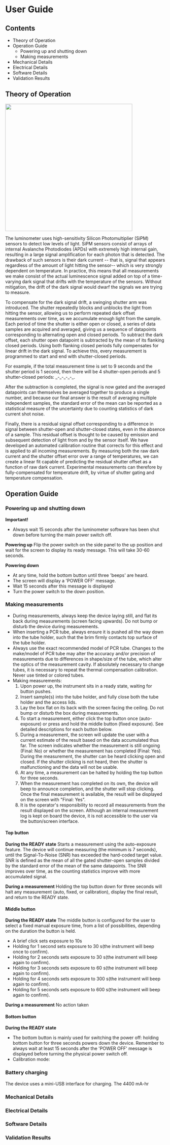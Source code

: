 # User Guide

## Contents
- Theory of Operation
- Operation Guide
  - Powering up and shutting down
  - Making measurements
- Mechanical Details
- Electrical Details
- Software Details
- Validation Results

## Theory of Operation
<img src = "https://github.com/czbiohub/ulc-tube-reader/blob/software-v1.2-changes/docs/luminometer_complete.png" width="400">

The luminometer uses high-sensitivity Silicon Photomultiplier (SiPM) sensors to detect low levels of light. SiPM sensors consist of arrays of internal Avalanche Photodiodes (APDs) with extremely high internal gain, resulting in a large signal amplification for each photon that is detected. The drawback of such sensors is their dark current -- that is, signal that appears regardless of the amount of light hitting the sensor-- which is very strongly dependent on temperature. In practice, this means that all measurements we make consist of the actual luminescence signal added on top of a time-varying dark signal that drifts with the temperature of the sensors. Without mitigation, the drift of the dark signal would dwarf the signals we are trying to measure.

To compensate for the dark signal drift, a swinging shutter arm was introduced. The shutter repeatedly blocks and unblocks the light from hitting the sensor, allowing us to perform repeated dark offset measurements over time, as we accumulate enough light from the sample. Each period of time the shutter is either open or closed, a series of data samples are acquired and averaged, giving us a sequence of datapoints corresponding to alternating open and closed periods. To subtract the dark offset, each shutter open datapoint is subtracted by the mean of its flanking closed periods. Using both flanking closed periods fully compensates for linear drift in the dark signal. To achieve this, every measurement is programmed to start and end with shutter-closed periods.

For example, if the total measurement time is set to 9 seconds and the shutter period is 1 second, then there will be 4 shutter-open periods and 5 shutter-closed periods: \_\-\_\-\_\-\_\-\_. 

After the subtraction is completed, the signal is now gated and the averaged datapoints can themselves be averaged together to produce a single number, and because our final answer is the result of averaging multiple independent samples, the standard error of the mean can be reported as a statistical measure of the uncertainty due to counting statistics of dark current shot noise. 

Finally, there is a residual signal offset corresponding to a difference in signal between shutter-open and shutter-closed states, even in the absence of a sample. This residual offset is thought to be caused by emission and subsequent detection of light from and by the sensor itself. We have developed an automated calibration routine that corrects for this effect and is applied to all incoming measurements. By measuring both the raw dark current and the shutter offset error over a range of temperatures, we can create a linear fit capable of predicting the residual shutter offset as a function of raw dark current. Experimental measurements can therefore by fully-compensated for temperature drift, by virtue of shutter gating and temperature compensation.

## Operation Guide

### Powering up and shutting down
__Important!__
- Always wait 15 seconds after the luminometer software has been shut down before turning the main power switch off.

__Powering up__
Flip the power switch on the side panel to the up position and wait for the screen to display its ready message. This will take 30-60 seconds. 

__Powering down__ 
- At any time, hold the bottom button until three 'beeps' are heard.
- The screen will display a 'POWER OFF' message. 
- Wait 15 seconds after this message is displayed
- Turn the power switch to the down position.

### Making measurements
- During measurements, always keep the device laying still, and flat its back during measurements (screen facing upwards). Do not bump or disturb the device during measurements.
- When inserting a PCR tube, always ensure it is pushed all the way down into the tube holder, such that the brim firmly contacts top surface of the tube holder.
- Always use the exact recommended model of PCR tube. Changes to the make/model of PCR tube may alter the accuracy and/or precision of measurements due to differences in shape/size of the tube, which alter the optics of the measurement cavity. If absolutely necessary to change tubes, it is necessary to repeat the thermal compensation calibration. Never use tinted or colored tubes.
- Making measurements:
  1. Upon power up, the instrument sits in a ready state, waiting for button pushes.
  2. Insert sample(s) into the tube holder, and fully close both the tube holder and the access lids.
  3. Lay the box flat on its back with the screen facing the ceiling. Do not bump or disturb the box during measurements. 
  4. To start a measurement, either click the top button once (auto-exposure) or press and hold the middle button (fixed exposure). See detailed descriptions for each button below.
  5. During a measurement, the screen will update the user with a current estimate of the result based on the data accumulated thus far. The screen indicates whether the measurement is still ongoing (Final: No) or whether the measurement has completed (Final: Yes). During the measurement, the shutter can be heard clicking open and closed. If the shutter clicking is not heard, then the shutter is malfunctioning and the data will not be usable.
  6. At any time, a measurement can be halted by holding the top button for three seconds.
  7. When the measurement has completed on its own, the device will beep to announce completion, and the shutter will stop clicking. Once the final measurement is available, the result will be displayed on the screen with "Final: Yes".
  8. It is the operator's responsibility to record all measurements from the result displayed on the screen. Although an internal measurement log is kept on board the device, it is not accessible to the user via the button/screen interface.

#### Top button
__During the READY state__
Starts a measurement using the auto-exposure feature. The device will continue measuring (the minimum is 7 seconds), until the Signal-To-Noise (SNR) has exceeded the hard-coded target value. SNR is defined as the mean of all the gated shutter-open samples divided by the standard error of the mean of the same datapoints. The SNR improves over time, as the counting statistics improve with more accumulated signal.

__During a measurement__
Holding the top button down for three seconds will halt any measurement (auto, fixed, or calibration), display the final result, and return to the READY state.

#### Middle button
__During the READY state__
The middle button is configured for the user to select a fixed manual exposure time, from a list of possibilities, depending on the duration the button is held. 
- A brief click sets exposure to 10s
- Holding for 1 second sets exposure to 30 s(the instrument will beep once to confirm). 
- Holding for 2 seconds sets exposure to 30 s(the instrument will beep again to confirm). 
- Holding for 3 seconds sets exposure to 60 s(the instrument will beep again to confirm). 
- Holding for 4 seconds sets exposure to 300 s(the instrument will beep again to confirm). 
- Holding for 5 seconds sets exposure to 600 s(the instrument will beep again to confirm). 

__During a measurement__
No action taken

#### Bottom button
__During the READY state__
- The bottom button is mainly used for switching the power off: holding bottom button for three seconds powers down the device. Remember to always wait at least 15 seconds after the 'POWER OFF' message is displayed before turning the physical power switch off.
- Calibration mode: 

### Battery charging
The device uses a mini-USB interface for charging. The 4400 mA-hr

### Mechanical Details

### Electrical Details

### Software Details

### Validation Results
